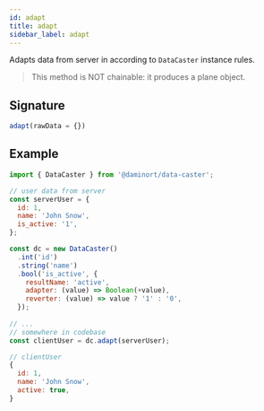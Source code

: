 ```yaml
---
id: adapt
title: adapt
sidebar_label: adapt
---
```


Adapts data from server in according to `DataCaster` instance rules.

> This method is NOT chainable: it produces a plane object.

## Signature

```javascript
adapt(rawData = {})
```

## Example
```javascript
import { DataCaster } from '@daminort/data-caster';

// user data from server
const serverUser = {
  id: 1,
  name: 'John Snow',
  is_active: '1',
};

const dc = new DataCaster()
  .int('id')
  .string('name')
  .bool('is_active', {
    resultName: 'active',
    adapter: (value) => Boolean(+value),
    reverter: (value) => value ? '1' : '0',
  });
	
// ...
// somewhere in codebase 
const clientUser = dc.adapt(serverUser);
```

```javascript
// clientUser
{
  id: 1,
  name: 'John Snow',
  active: true,
}
```
